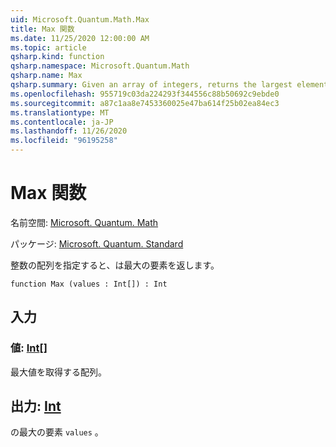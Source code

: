 ```yaml
---
uid: Microsoft.Quantum.Math.Max
title: Max 関数
ms.date: 11/25/2020 12:00:00 AM
ms.topic: article
qsharp.kind: function
qsharp.namespace: Microsoft.Quantum.Math
qsharp.name: Max
qsharp.summary: Given an array of integers, returns the largest element.
ms.openlocfilehash: 955719c03da224293f344556c88b50692c9ebde0
ms.sourcegitcommit: a87c1aa8e7453360025e47ba614f25b02ea84ec3
ms.translationtype: MT
ms.contentlocale: ja-JP
ms.lasthandoff: 11/26/2020
ms.locfileid: "96195258"
---
```

# <a name="max-function"></a>Max 関数

名前空間: [Microsoft. Quantum. Math](xref:Microsoft.Quantum.Math)

パッケージ: [Microsoft. Quantum. Standard](https://nuget.org/packages/Microsoft.Quantum.Standard)


整数の配列を指定すると、は最大の要素を返します。

```qsharp
function Max (values : Int[]) : Int
```


## <a name="input"></a>入力

### <a name="values--int"></a>値: [Int](xref:microsoft.quantum.lang-ref.int)[]

最大値を取得する配列。



## <a name="output--int"></a>出力: [Int](xref:microsoft.quantum.lang-ref.int)

の最大の要素 `values` 。